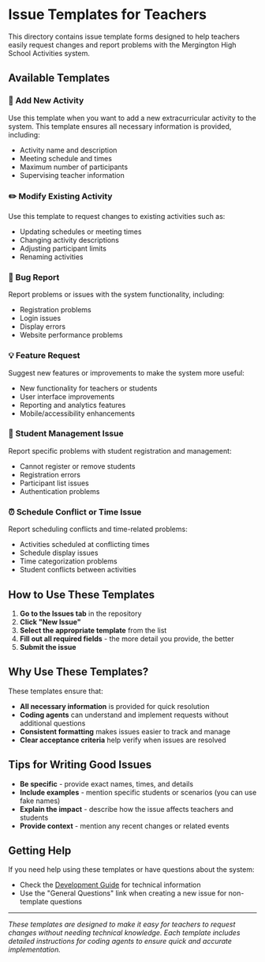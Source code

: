 # Issue Templates for Teachers

This directory contains issue template forms designed to help teachers easily request changes and report problems with the Mergington High School Activities system.

## Available Templates

### 🎯 Add New Activity
Use this template when you want to add a new extracurricular activity to the system. This template ensures all necessary information is provided, including:
- Activity name and description
- Meeting schedule and times
- Maximum number of participants
- Supervising teacher information

### ✏️ Modify Existing Activity
Use this template to request changes to existing activities such as:
- Updating schedules or meeting times
- Changing activity descriptions
- Adjusting participant limits
- Renaming activities

### 🐛 Bug Report
Report problems or issues with the system functionality, including:
- Registration problems
- Login issues
- Display errors
- Website performance problems

### 💡 Feature Request
Suggest new features or improvements to make the system more useful:
- New functionality for teachers or students
- User interface improvements
- Reporting and analytics features
- Mobile/accessibility enhancements

### 👥 Student Management Issue
Report specific problems with student registration and management:
- Cannot register or remove students
- Registration errors
- Participant list issues
- Authentication problems

### ⏰ Schedule Conflict or Time Issue
Report scheduling conflicts and time-related problems:
- Activities scheduled at conflicting times
- Schedule display issues
- Time categorization problems
- Student conflicts between activities

## How to Use These Templates

1. **Go to the Issues tab** in the repository
2. **Click "New Issue"**
3. **Select the appropriate template** from the list
4. **Fill out all required fields** - the more detail you provide, the better
5. **Submit the issue**

## Why Use These Templates?

These templates ensure that:
- **All necessary information** is provided for quick resolution
- **Coding agents** can understand and implement requests without additional questions
- **Consistent formatting** makes issues easier to track and manage
- **Clear acceptance criteria** help verify when issues are resolved

## Tips for Writing Good Issues

- **Be specific** - provide exact names, times, and details
- **Include examples** - mention specific students or scenarios (you can use fake names)
- **Explain the impact** - describe how the issue affects teachers and students
- **Provide context** - mention any recent changes or related events

## Getting Help

If you need help using these templates or have questions about the system:
- Check the [Development Guide](../../docs/how-to-develop.md) for technical information
- Use the "General Questions" link when creating a new issue for non-template questions

---

*These templates are designed to make it easy for teachers to request changes without needing technical knowledge. Each template includes detailed instructions for coding agents to ensure quick and accurate implementation.*